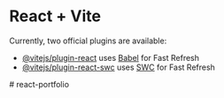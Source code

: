 # React + Vite

Currently, two official plugins are available:

- [@vitejs/plugin-react](https://github.com/vitejs/vite-plugin-react/blob/main/packages/plugin-react/README.md) uses [Babel](https://babeljs.io/) for Fast Refresh
- [@vitejs/plugin-react-swc](https://github.com/vitejs/vite-plugin-react-swc) uses [SWC](https://swc.rs/) for Fast Refresh

<!-- import React from "react";
import { useState } from "react";
// Define the Card component outside of Portfolio for clarity
const Card = ({ title, src, index }) => {
 function handleClick(){
    handleDisplay(src, title);
  };

  return(
  <div className={`relative layer-card rounded-md `}
  onClick={()=>{
    handleClick();
  }}
  >
   {console.log(index)}
   <img className="w-full " src={src} alt={title}

   />

    <div id={index} className={`layer  absolute  left-0 right-0 bottom-0 ${index % 2 === 0 ? 'bg-teal-800' : 'bg-sky-900'} flex justify-center items-center`}

    >

        <i className="fa fa-plus text-8xl"></i>
    </div>
  </div>)
};

function ImageComponent({ src }) {
  return (
    <div className="layer absolute left-0 right-0 bottom-0 bg-teal-800 flex justify-center items-center">
      <img src={src} />
    </div>
  );
}



const handleDisplay = (src, title) => {
  setCurrentSrc(src); // Set the source for the image component
  setShowImage(true); // Indicate that the image component should be shown
};


// Define the CardsContainer component outside of Portfolio
const CardsContainer = () => {

  const [showImage, setShowImage] = useState(false);
  const [currentSrc, setCurrentSrc] = useState('');


  // Array representing the content of each card
  const cardsData = [
    { title: 'Card 1', src: 'src/assets/poert1.png' },
    { title: 'Card 2', src: 'src/assets/poert1.png' },
    { title: 'Card 3', src: 'src/assets/port3.png' },
    { title: 'Card 4', src: 'src/assets/port2.png' },
    { title: 'Card 5', src: 'src/assets/port2.png' },
    { title: 'Card 6', src: 'src/assets/port3.png' }
  ];

  // Return the mapped cards
  return (

    <div className="{ container mx-auto px-4  flex flex-col justify-center items-center relative">

<div> START FRAMEWORK</div>
            <div className="relative w-1/4 ">
            <span className="icon-decorator"><i className="fa fa-star"></i></span>
            </div>

    <div className="grid grid-cols-1 sm:grid-cols-2 md:grid-col-3 gap-3">
      {cardsData.map((card, index) => (
        <Card key={index} title={card.title}src={card.src} index={index} />
      ))}
    </div>
 {showImage ? (
        <ImageComponent src={currentSrc} />
      ) : ""}
    </div>
  );
};

// Portfolio component now correctly renders the CardsContainer component
export default function Portfolio() {
  return (
    <>

      <CardsContainer />

    </>
  );
} -->

#   r e a c t - p o r t f o l i o 
 
 
